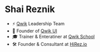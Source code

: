 # Shai Reznik

* ⚡ [Qwik](https://qwik.dev) Leadership Team
* 🎨 Founder of [Qwik UI](https://qwikui.com)
* 🎓 Trainer & Enteratiner at [Qwik School](https://qwikschool.com)
* 🛠 Founder & Consultant at [HiRez.io](https://hirez.io)


